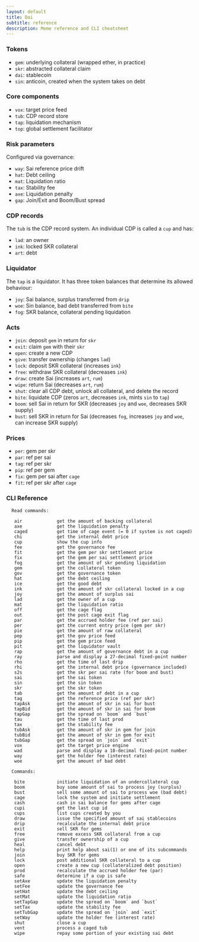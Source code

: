 ```yaml
---
layout: default
title: Dai
subtitle: reference
description: Meme reference and CLI cheatsheet
---
```


### Tokens

- `gem`: underlying collateral (wrapped ether, in practice)
- `skr`: abstracted collateral claim
- `dai`: stablecoin
- `sin`: anticoin, created when the system takes on debt

### Core components

- `vox`: target price feed
- `tub`: CDP record store
- `tap`: liquidation mechanism
- `top`: global settlement facilitator

### Risk parameters

Configured via governance:

- `way`: Sai reference price drift
- `hat`: Debt ceiling
- `mat`: Liquidation ratio
- `tax`: Stability fee
- `axe`: Liquidation penalty
- `gap`: Join/Exit and Boom/Bust spread

### CDP records

The `tub` is the CDP record system.  An individual CDP is called a `cup` and has:

- `lad`: an owner
- `ink`: locked SKR collateral
- `art`: debt

### Liquidator

The `tap` is a liquidator. It has three token balances that determine its allowed behaviour:

- `joy`: Sai balance, surplus transferred from `drip`
- `woe`: Sin balance, bad debt transferred from `bite`
- `fog`: SKR balance, collateral pending liquidation

### Acts

- `join`: deposit `gem` in return for `skr`
- `exit`: claim `gem` with their `skr`
- `open`: create a new CDP
- `give`: transfer ownership (changes `lad`)
- `lock`: deposit SKR collateral (increases `ink`)
- `free`: withdraw SKR collateral (decreases `ink`)
- `draw`: create Sai (increases `art`, `rum`)
- `wipe`: return Sai (decreases `art`, `rum`)
- `shut`: clear all CDP debt, unlock all collateral, and delete the record
- `bite`: liquidate CDP (zeros `art`, decreases `ink`, mints `sin` to `tap`)
- `boom`: sell Sai in return for SKR (decreases `joy` and `woe`, decreases SKR supply)
- `bust`: sell SKR in return for Sai (decreases `fog`, increases `joy` and `woe`, can increase SKR supply)

### Prices

- `per`: gem per skr
- `par`: ref per sai
- `tag`: ref per skr
- `pip`: ref per gem
- `fix`: gem per sai after `cage`
- `fit`: ref per skr after `cage`

### CLI Reference
```
  Read commands:

   air             get the amount of backing collateral
   axe             get the liquidation penalty
   caged           get time of cage event (= 0 if system is not caged)
   chi             get the internal debt price
   cup             show the cup info
   fee             get the governance fee
   fit             get the gem per skr settlement price
   fix             get the gem per sai settlement price
   fog             get the amount of skr pending liquidation
   gem             get the collateral token
   gov             get the governance token
   hat             get the debt ceiling
   ice             get the good debt
   ink             get the amount of skr collateral locked in a cup
   joy             get the amount of surplus sai
   lad             get the owner of a cup
   mat             get the liquidation ratio
   off             get the cage flag
   out             get the post cage exit flag
   par             get the accrued holder fee (ref per sai)
   per             get the current entry price (gem per skr)
   pie             get the amount of raw collateral
   pep             get the gov price feed
   pip             get the gem price feed
   pit             get the liquidator vault
   rap             get the amount of governance debt in a cup
   ray             parse and display a 27-decimal fixed-point number
   rho             get the time of last drip
   rhi             get the internal debt price (governance included)
   s2s             get the skr per sai rate (for boom and bust)
   sai             get the sai token
   sin             get the sin token
   skr             get the skr token
   tab             get the amount of debt in a cup
   tag             get the reference price (ref per skr)
   tapAsk          get the amount of skr in sai for bust
   tapBid          get the amount of skr in sai for boom
   tapGap          get the spread on `boom` and `bust`
   tau             get the time of last prod
   tax             get the stability fee
   tubAsk          get the amount of skr in gem for join
   tubBid          get the amount of skr in gem for exit
   tubGap          get the spread on `join` and `exit`
   vox             get the target price engine
   wad             parse and display a 18-decimal fixed-point number
   way             get the holder fee (interest rate)
   woe             get the amount of bad debt

  Commands:

   bite            initiate liquidation of an undercollateral cup
   boom            buy some amount of sai to process joy (surplus)
   bust            sell some amount of sai to process woe (bad debt)
   cage            lock the system and initiate settlement
   cash            cash in sai balance for gems after cage
   cupi            get the last cup id
   cups            list cups created by you
   draw            issue the specified amount of sai stablecoins
   drip            recalculate the internal debt price
   exit            sell SKR for gems
   free            remove excess SKR collateral from a cup
   give            transfer ownership of a cup
   heal            cancel debt
   help            print help about sai(1) or one of its subcommands
   join            buy SKR for gems
   lock            post additional SKR collateral to a cup
   open            create a new cup (collateralized debt position)
   prod            recalculate the accrued holder fee (par)
   safe            determine if a cup is safe
   setAxe          update the liquidation penalty
   setFee          update the governance fee
   setHat          update the debt ceiling
   setMat          update the liquidation ratio
   setTapGap       update the spread on `boom` and `bust`
   setTax          update the stability fee
   setTubGap       update the spread on `join` and `exit`
   setWay          update the holder fee (interest rate)
   shut            close a cup
   vent            process a caged tub
   wipe            repay some portion of your existing sai debt
```
